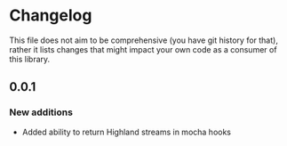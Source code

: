 Changelog
=========

This file does not aim to be comprehensive (you have git history for that),
rather it lists changes that might impact your own code as a consumer of
this library.

0.0.1
-----

### New additions

* Added ability to return Highland streams in mocha hooks

